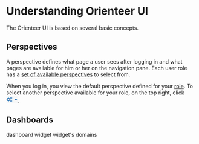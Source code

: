 # Understanding Orienteer UI

The Orienteer UI is based on several basic concepts.

## Perspectives
A perspective defines what page a user sees after logging in and what pages are available for him or her on the navigation pane. Each user role has a [set of available perspectives](https://orienteer.gitbooks.io/orienteer/content/orienteer_user_interface.html) to select from.

When you log in, you view the default perspective defined for your [role](https://orienteer.gitbooks.io/orienteer/content/managing_users.html). 
To select another perspective available for your role, on the top right, click ![](UI-selecting-perspectives.jpg).

## Dashboards

dashboard
widget
widget's domains